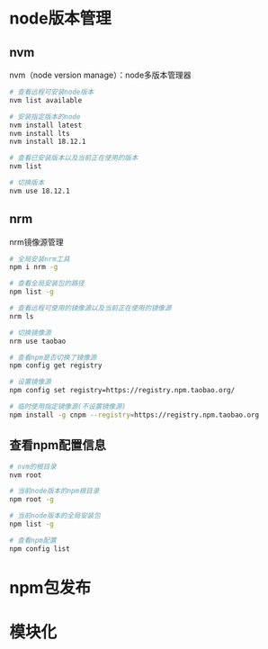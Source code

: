 # node版本管理

## nvm

nvm（node version manage）：node多版本管理器

~~~bash
# 查看远程可安装node版本
nvm list available

# 安装指定版本的node
nvm install latest 
nvm install lts 
nvm install 18.12.1

# 查看已安装版本以及当前正在使用的版本
nvm list

# 切换版本
nvm use 18.12.1
~~~



## nrm

nrm镜像源管理

~~~bash
# 全局安装nrm工具
npm i nrm -g

# 查看全局安装包的路径
npm list -g

# 查看远程可使用的镜像源以及当前正在使用的镜像源
nrm ls

# 切换镜像源
nrm use taobao

# 查看npm是否切换了镜像源
npm config get registry

# 设置镜像源
npm config set registry=https://registry.npm.taobao.org/

# 临时使用指定镜像源(不设置镜像源)
npm install -g cnpm --registry=https://registry.npm.taobao.org
~~~



## 查看npm配置信息

~~~bash
# nvm的根目录
nvm root

# 当前node版本的npm根目录
npm root -g

# 当前node版本的全局安装包
npm list -g

# 查看npm配置
npm config list
~~~



# npm包发布



# 模块化

